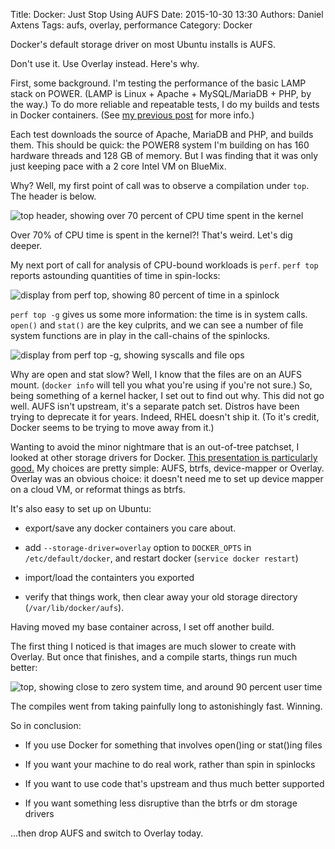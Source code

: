 Title: Docker: Just Stop Using AUFS
Date: 2015-10-30 13:30
Authors: Daniel Axtens
Tags: aufs, overlay, performance
Category: Docker

Docker's default storage driver on most Ubuntu installs is AUFS.

Don't use it. Use Overlay instead. Here's why.

First, some background. I'm testing the performance of the basic LAMP
stack on POWER. (LAMP is Linux + Apache + MySQL/MariaDB + PHP, by the
way.) To do more reliable and repeatable tests, I do my builds and
tests in Docker containers. (See [my previous post](/blog/2015/10/12/a-tale-of-two-dockers/) for more info.)

Each test downloads the source of Apache, MariaDB and PHP, and builds
them. This should be quick: the POWER8 system I'm building on has 160
hardware threads and 128 GB of memory. But I was finding that it was
only just keeping pace with a 2 core Intel VM on BlueMix.

Why? Well, my first point of call was to observe a compilation under
`top`. The header is below.

![top header, showing over 70 percent of CPU time spent in the kernel](/images/dja/aufs/top-bad.png)

Over 70% of CPU time is spent in the kernel?! That's weird. Let's dig
deeper.

My next port of call for analysis of CPU-bound workloads is
`perf`. `perf top` reports astounding quantities of time in
spin-locks:

![display from perf top, showing 80 percent of time in a spinlock](/images/dja/aufs/perf-top-spinlock.png)

`perf top -g` gives us some more information: the time is in system
calls. `open()` and `stat()` are the key culprits, and we can see a
number of file system functions are in play in the call-chains of the
spinlocks.

![display from perf top -g, showing syscalls and file ops](/images/dja/aufs/perf-top-syscalls.png)

Why are open and stat slow? Well, I know that the files are on an AUFS
mount. (`docker info` will tell you what you're using if you're not
sure.) So, being something of a kernel hacker, I set out to find out
why. This did not go well. AUFS isn't upstream, it's a separate patch
set. Distros have been trying to deprecate it for years. Indeed, RHEL
doesn't ship it. (To it's credit, Docker seems to be trying to move
away from it.)

Wanting to avoid the minor nightmare that is an out-of-tree patchset,
I looked at other storage drivers for Docker. [This presentation is particularly good.](https://jpetazzo.github.io/assets/2015-03-03-not-so-deep-dive-into-docker-storage-drivers.html)
My choices are pretty simple: AUFS, btrfs, device-mapper or
Overlay. Overlay was an obvious choice: it doesn't need me to set up
device mapper on a cloud VM, or reformat things as btrfs.

It's also easy to set up on Ubuntu:

 - export/save any docker containers you care about.

 - add `--storage-driver=overlay` option to `DOCKER_OPTS` in `/etc/default/docker`, and restart docker (`service docker restart`)

 - import/load the containters you exported

 - verify that things work, then clear away your old storage directory (`/var/lib/docker/aufs`). 

Having moved my base container across, I set off another build.

The first thing I noticed is that images are much slower to create with Overlay. But once that finishes, and a compile starts, things run much better:

![top, showing close to zero system time, and around 90 percent user time](/images/dja/aufs/top-good.png)

The compiles went from taking painfully long to astonishingly fast. Winning.

So in conclusion:

 - If you use Docker for something that involves open()ing or stat()ing files

 - If you want your machine to do real work, rather than spin in spinlocks

 - If you want to use code that's upstream and thus much better supported

 - If you want something less disruptive than the btrfs or dm storage drivers

...then drop AUFS and switch to Overlay today.
